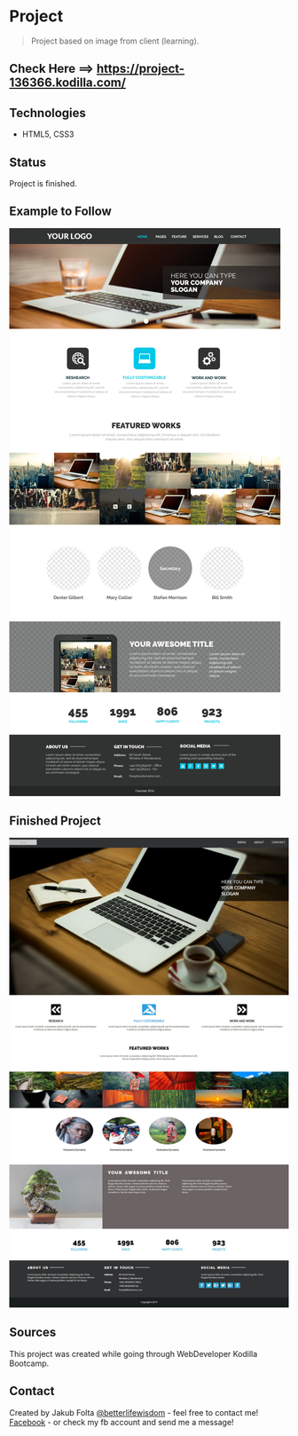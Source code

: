 # Project
> Project based on image from client (learning).

## Check Here ==> https://project-136366.kodilla.com/

## Technologies
* HTML5, CSS3

## Status
Project is finished.<br/>

## Example to Follow
![Example](./images/example.jpg)

## Finished Project
![Finished](./images/ordered_project.jpg)

## Sources
This project was created while going through WebDeveloper Kodilla Bootcamp. 

## Contact
Created by Jakub Folta [@betterlifewisdom](https://www.betterlifewisdom.com/) - feel free to contact me!<br/>
[Facebook](https://www.facebook.com/jakub.folta.58) - or check my fb account and send me a message!
